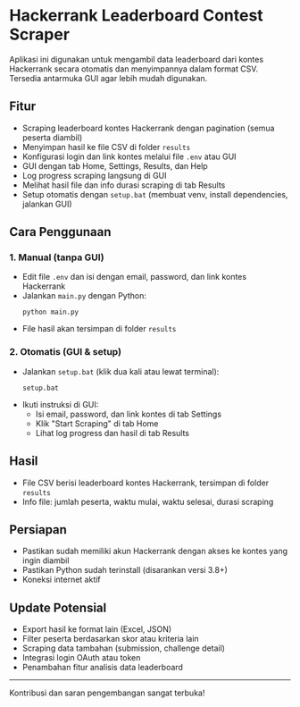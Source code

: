 # Hackerrank Leaderboard Contest Scraper

Aplikasi ini digunakan untuk mengambil data leaderboard dari kontes Hackerrank secara otomatis dan menyimpannya dalam format CSV. Tersedia antarmuka GUI agar lebih mudah digunakan.

## Fitur

- Scraping leaderboard kontes Hackerrank dengan pagination (semua peserta diambil)
- Menyimpan hasil ke file CSV di folder `results`
- Konfigurasi login dan link kontes melalui file `.env` atau GUI
- GUI dengan tab Home, Settings, Results, dan Help
- Log progress scraping langsung di GUI
- Melihat hasil file dan info durasi scraping di tab Results
- Setup otomatis dengan `setup.bat` (membuat venv, install dependencies, jalankan GUI)

## Cara Penggunaan

### 1. Manual (tanpa GUI)

- Edit file `.env` dan isi dengan email, password, dan link kontes Hackerrank
- Jalankan `main.py` dengan Python:
  ```
  python main.py
  ```
- File hasil akan tersimpan di folder `results`

### 2. Otomatis (GUI & setup)

- Jalankan `setup.bat` (klik dua kali atau lewat terminal):
  ```
  setup.bat
  ```
- Ikuti instruksi di GUI:
  - Isi email, password, dan link kontes di tab Settings
  - Klik "Start Scraping" di tab Home
  - Lihat log progress dan hasil di tab Results

## Hasil

- File CSV berisi leaderboard kontes Hackerrank, tersimpan di folder `results`
- Info file: jumlah peserta, waktu mulai, waktu selesai, durasi scraping

## Persiapan

- Pastikan sudah memiliki akun Hackerrank dengan akses ke kontes yang ingin diambil
- Pastikan Python sudah terinstall (disarankan versi 3.8+)
- Koneksi internet aktif

## Update Potensial

- Export hasil ke format lain (Excel, JSON)
- Filter peserta berdasarkan skor atau kriteria lain
- Scraping data tambahan (submission, challenge detail)
- Integrasi login OAuth atau token
- Penambahan fitur analisis data leaderboard

---

Kontribusi dan saran pengembangan sangat terbuka!
